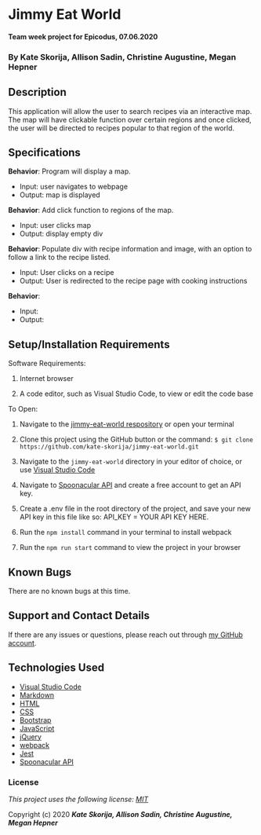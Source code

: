 # Jimmy Eat World

#### Team week project for Epicodus, 07.06.2020

### By Kate Skorija, Allison Sadin, Christine Augustine, Megan Hepner

## Description 

This application will allow the user to search recipes via an interactive map. The map will have clickable function over certain regions and once clicked, the user will be directed to recipes popular to that region of the world. 

## Specifications

**Behavior**: Program will display a map.
  * Input: user navigates to webpage
  * Output: map is displayed

**Behavior**: Add click function to regions of the map.
  * Input: user clicks map
  * Output: display empty div

  **Behavior**: Populate div with recipe information and image, with an option to follow a link to the recipe listed.
  * Input: User clicks on a recipe
  * Output: User is redirected to the recipe page with cooking instructions

**Behavior**: 
 * Input:
 * Output: 

## Setup/Installation Requirements

Software Requirements:

1.  Internet browser

2.  A code editor, such as Visual Studio Code, to view or edit the code base

To Open:

1.  Navigate to the [jimmy-eat-world respository](https://github.com/kate-skorija/jimmy-eat-world) or open your terminal

2. Clone this project using the GitHub button or the command:
`$ git clone https://github.com/kate-skorija/jimmy-eat-world.git`

3. Navigate to the `jimmy-eat-world` directory in your editor of choice, or use [Visual Studio Code](https://code.visualstudio.com/)

4. Navigate to [Spoonacular API](https://spoonacular.com/food-api) and create a free account to get an API key. 

5. Create a .env file in the root directory of the project, and save your new API key in this file like so: API_KEY = YOUR API KEY HERE.

6. Run the `npm install` command in your terminal to install webpack

7. Run the `npm run start` command to view the project in your browser 

## Known Bugs

There are no known bugs at this time.

## Support and Contact Details

If there are any issues or questions, please reach out through [my GitHub account](https://github.com/kate-skorija). 

## Technologies Used

*  [Visual Studio Code](https://code.visualstudio.com/)
*  [Markdown](https://daringfireball.net/projects/markdown/)
*  [HTML](https://developer.mozilla.org/en-US/docs/Web/Guide/HTML/HTML5)
*  [CSS](https://developer.mozilla.org/en-US/docs/Glossary/CSS)
*  [Bootstrap](https://developer.mozilla.org/en-US/docs/Glossary/Bootstrap)
*  [JavaScript](https://developer.mozilla.org/en-US/docs/Web/JavaScript)
*  [jQuery](https://developer.mozilla.org/en-US/docs/Glossary/jQuery)
*  [webpack](https://webpack.js.org/)
*  [Jest](https://jestjs.io/en/)
*  [Spoonacular API](https://api.spoonacular.com)

### License

*This project uses the following license: [MIT](https://opensource.org/licenses/MIT)*

Copyright (c) 2020 **_Kate Skorija, Allison Sadin, Christine Augustine, Megan Hepner_**